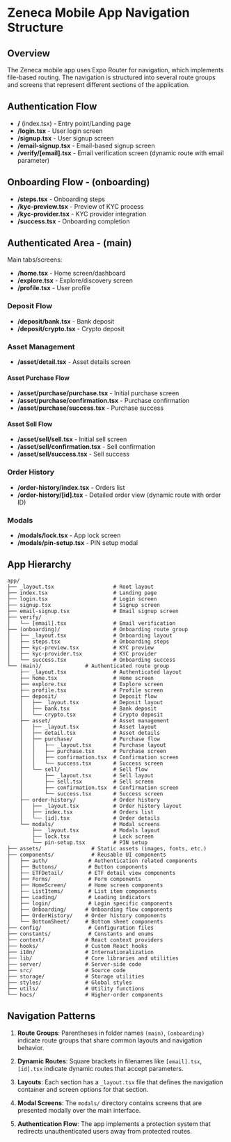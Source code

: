 # Zeneca Mobile App Navigation Structure

## Overview

The Zeneca mobile app uses Expo Router for navigation, which implements file-based routing. The navigation is structured into several route groups and screens that represent different sections of the application.

## Authentication Flow

- **/** (index.tsx) - Entry point/Landing page
- **/login.tsx** - User login screen
- **/signup.tsx** - User signup screen
- **/email-signup.tsx** - Email-based signup screen
- **/verify/[email].tsx** - Email verification screen (dynamic route with email parameter)

## Onboarding Flow - (onboarding)

- **/steps.tsx** - Onboarding steps
- **/kyc-preview.tsx** - Preview of KYC process
- **/kyc-provider.tsx** - KYC provider integration
- **/success.tsx** - Onboarding completion

## Authenticated Area - (main)

Main tabs/screens:

- **/home.tsx** - Home screen/dashboard
- **/explore.tsx** - Explore/discovery screen
- **/profile.tsx** - User profile

### Deposit Flow

- **/deposit/bank.tsx** - Bank deposit
- **/deposit/crypto.tsx** - Crypto deposit

### Asset Management

- **/asset/detail.tsx** - Asset details screen

#### Asset Purchase Flow

- **/asset/purchase/purchase.tsx** - Initial purchase screen
- **/asset/purchase/confirmation.tsx** - Purchase confirmation
- **/asset/purchase/success.tsx** - Purchase success

#### Asset Sell Flow

- **/asset/sell/sell.tsx** - Initial sell screen
- **/asset/sell/confirmation.tsx** - Sell confirmation
- **/asset/sell/success.tsx** - Sell success

### Order History

- **/order-history/index.tsx** - Orders list
- **/order-history/[id].tsx** - Detailed order view (dynamic route with order ID)

### Modals

- **/modals/lock.tsx** - App lock screen
- **/modals/pin-setup.tsx** - PIN setup modal


## App Hierarchy

```
app/
├── _layout.tsx                   # Root layout
├── index.tsx                     # Landing page
├── login.tsx                     # Login screen
├── signup.tsx                    # Signup screen
├── email-signup.tsx              # Email signup screen
├── verify/
│   └── [email].tsx               # Email verification
├── (onboarding)/                 # Onboarding route group
│   ├── _layout.tsx               # Onboarding layout
│   ├── steps.tsx                 # Onboarding steps
│   ├── kyc-preview.tsx           # KYC preview
│   ├── kyc-provider.tsx          # KYC provider
│   └── success.tsx               # Onboarding success
└── (main)/              # Authenticated route group
    ├── _layout.tsx               # Authenticated layout
    ├── home.tsx                  # Home screen
    ├── explore.tsx               # Explore screen
    ├── profile.tsx               # Profile screen
    ├── deposit/                  # Deposit flow
    │   ├── _layout.tsx           # Deposit layout
    │   ├── bank.tsx              # Bank deposit
    │   └── crypto.tsx            # Crypto deposit
    ├── asset/                    # Asset management
    │   ├── _layout.tsx           # Asset layout
    │   ├── detail.tsx            # Asset details
    │   ├── purchase/             # Purchase flow
    │   │   ├── _layout.tsx       # Purchase layout
    │   │   ├── purchase.tsx      # Purchase screen
    │   │   ├── confirmation.tsx  # Confirmation screen
    │   │   └── success.tsx       # Success screen
    │   └── sell/                 # Sell flow
    │       ├── _layout.tsx       # Sell layout
    │       ├── sell.tsx          # Sell screen
    │       ├── confirmation.tsx  # Confirmation screen
    │       └── success.tsx       # Success screen
    ├── order-history/            # Order history
    │   ├── _layout.tsx           # Order history layout
    │   ├── index.tsx             # Orders list
    │   └── [id].tsx              # Order details
    └── modals/                   # Modal screens
        ├── _layout.tsx           # Modals layout
        ├── lock.tsx              # Lock screen
        └── pin-setup.tsx         # PIN setup
├── assets/                # Static assets (images, fonts, etc.)
├── components/            # Reusable UI components
│   ├── auth/             # Authentication related components
│   ├── Buttons/          # Button components
│   ├── ETFDetail/        # ETF detail view components
│   ├── Forms/            # Form components
│   ├── HomeScreen/       # Home screen components
│   ├── ListItems/        # List item components
│   ├── Loading/          # Loading indicators
│   ├── login/            # Login specific components
│   ├── Onboarding/      # Onboarding flow components
│   ├── OrderHistory/    # Order history components
│   └── BottomSheet/     # Bottom sheet components
├── config/               # Configuration files
├── constants/            # Constants and enums
├── context/             # React context providers
├── hooks/               # Custom React hooks
├── i18n/                # Internationalization
├── lib/                 # Core libraries and utilities
├── server/              # Server-side code
├── src/                 # Source code
├── storage/             # Storage utilities
├── styles/              # Global styles
├── utils/               # Utility functions
└── hocs/                # Higher-order components
```

## Navigation Patterns

1. **Route Groups**: Parentheses in folder names `(main)`, `(onboarding)` indicate route groups that share common layouts and navigation behavior.

2. **Dynamic Routes**: Square brackets in filenames like `[email].tsx`, `[id].tsx` indicate dynamic routes that accept parameters.

3. **Layouts**: Each section has a `_layout.tsx` file that defines the navigation container and screen options for that section.

4. **Modal Screens**: The `modals/` directory contains screens that are presented modally over the main interface.

5. **Authentication Flow**: The app implements a protection system that redirects unauthenticated users away from protected routes.


